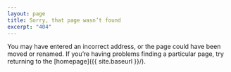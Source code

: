 ```yaml
---
layout: page
title: Sorry, that page wasn’t found
excerpt: "404"
---
```


You may have entered an incorrect address, or the page could have been moved or renamed. If you’re having problems finding a particular page, try returning to the [homepage]({{ site.baseurl }}/).
